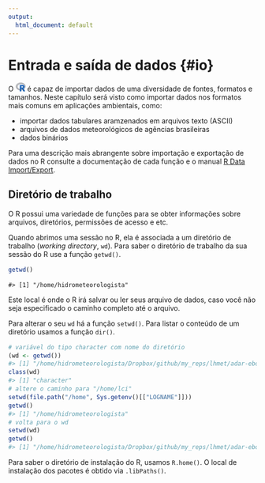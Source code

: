 ```yaml
---
output:
  html_document: default
---
```


# Entrada e saída de dados {#io}



O <img src="images/logo_r.png" width="20"> é capaz de importar dados de uma diversidade de fontes, formatos e tamanhos. Neste capítulo será visto como importar dados nos formatos mais comuns em aplicações ambientais, como: 

- importar dados tabulares aramzenados em arquivos texto (ASCII)
- arquivos de dados meteorológicos de agências brasileiras
- dados binários 

Para uma descrição mais abrangente sobre importação e exportação de dados no R consulte a documentação de cada função e o manual [R Data Import/Export](http://cran.r-project.org/doc/manuals/r-release/R-data.html).


## Diretório de trabalho

O R possui uma variedade de funções para se obter informações sobre arquivos, diretórios, permissões de acesso e etc.

Quando abrimos uma sessão no R, ela é associada a um diretório de trabalho (*working directory*, `wd`). Para saber o diretório de trabalho da sua sessão do R use a função `getwd()`.


```r
getwd()
```


```
#> [1] "/home/hidrometeorologista"
```

Este local é onde o R irá salvar ou ler seus arquivo de dados, caso você não seja especificado o caminho completo até o arquivo.


Para alterar o seu `wd` há a função `setwd()`. Para listar o conteúdo de um diretório usamos a função `dir()`.


```r
# variável do tipo character com nome do diretório
(wd <- getwd())
#> [1] "/home/hidrometeorologista/Dropbox/github/my_reps/lhmet/adar-ebook"
class(wd)
#> [1] "character"
# altere o caminho para "/home/lci"
setwd(file.path("/home", Sys.getenv()[["LOGNAME"]]))
getwd()
#> [1] "/home/hidrometeorologista"
# volta para o wd
setwd(wd)
getwd()
#> [1] "/home/hidrometeorologista/Dropbox/github/my_reps/lhmet/adar-ebook"
```

Para saber o diretório de instalação do R, usamos `R.home()`. O local de instalação dos pacotes é obtido via `.libPaths()`.



